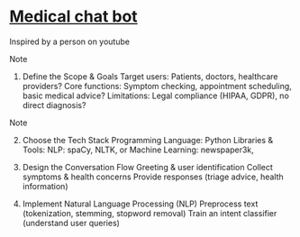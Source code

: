 # [Medical chat bot](https://github.com/hainguyen1511/Google-Colab/blob/main/Medical%20Bot.ipynb)
Inspired by a person on youtube
> [!NOTE]
> 1. Define the Scope & Goals
Target users: Patients, doctors, healthcare providers?
Core functions: Symptom checking, appointment scheduling, basic medical advice?
Limitations: Legal compliance (HIPAA, GDPR), no direct diagnosis?

> [!NOTE]
> 2. Choose the Tech Stack
Programming Language: Python
Libraries & Tools:
NLP: spaCy, NLTK, or 
Machine Learning: newspaper3k, 

3. Design the Conversation Flow
Greeting & user identification
Collect symptoms & health concerns
Provide responses (triage advice, health information)

4. Implement Natural Language Processing (NLP)
Preprocess text (tokenization, stemming, stopword removal)
Train an intent classifier (understand user queries)

